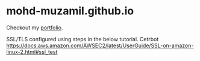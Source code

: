 # mohd-muzamil.github.io
Checkout my [portfolio](http://mohd-muzamil.github.io).

SSL/TLS configured using steps in the below tutorial.
Cetrbot
https://docs.aws.amazon.com/AWSEC2/latest/UserGuide/SSL-on-amazon-linux-2.html#ssl_test